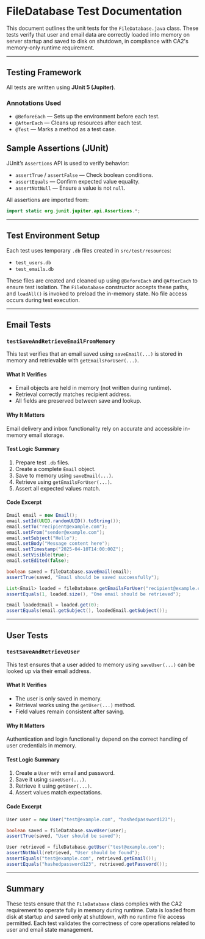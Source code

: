 # FileDatabase Test Documentation

This document outlines the unit tests for the `FileDatabase.java` class. These tests verify that user and email data are correctly loaded into memory on server startup and saved to disk on shutdown, in compliance with CA2's memory-only runtime requirement.

---

## Testing Framework

All tests are written using **JUnit 5 (Jupiter)**.

### Annotations Used

- `@BeforeEach` — Sets up the environment before each test.
- `@AfterEach` — Cleans up resources after each test.
- `@Test` — Marks a method as a test case.

## Sample Assertions (JUnit)

JUnit’s `Assertions` API is used to verify behavior:

- `assertTrue` / `assertFalse` — Check boolean conditions.
- `assertEquals` — Confirm expected value equality.
- `assertNotNull` — Ensure a value is not `null`.

All assertions are imported from:

```java
import static org.junit.jupiter.api.Assertions.*;
```

---

## Test Environment Setup

Each test uses temporary `.db` files created in `src/test/resources`:

- `test_users.db`
- `test_emails.db`

These files are created and cleaned up using `@BeforeEach` and `@AfterEach` to ensure test isolation. The `FileDatabase` constructor accepts these paths, and `loadAll()` is invoked to preload the in-memory state. No file access occurs during test execution.

---

## Email Tests

### `testSaveAndRetrieveEmailFromMemory`

This test verifies that an email saved using `saveEmail(...)` is stored in memory and retrievable with `getEmailsForUser(...)`.

#### What It Verifies

- Email objects are held in memory (not written during runtime).
- Retrieval correctly matches recipient address.
- All fields are preserved between save and lookup.

#### Why It Matters

Email delivery and inbox functionality rely on accurate and accessible in-memory email storage.

#### Test Logic Summary

1. Prepare test `.db` files.
2. Create a complete `Email` object.
3. Save to memory using `saveEmail(...)`.
4. Retrieve using `getEmailsForUser(...)`.
5. Assert all expected values match.

#### Code Excerpt

```java
Email email = new Email();
email.setId(UUID.randomUUID().toString());
email.setTo("recipient@example.com");
email.setFrom("sender@example.com");
email.setSubject("Hello");
email.setBody("Message content here");
email.setTimestamp("2025-04-10T14:00:00Z");
email.setVisible(true);
email.setEdited(false);

boolean saved = fileDatabase.saveEmail(email);
assertTrue(saved, "Email should be saved successfully");

List<Email> loaded = fileDatabase.getEmailsForUser("recipient@example.com", "received");
assertEquals(1, loaded.size(), "One email should be retrieved");

Email loadedEmail = loaded.get(0);
assertEquals(email.getSubject(), loadedEmail.getSubject());
```

---

## User Tests

### `testSaveAndRetrieveUser`

This test ensures that a user added to memory using `saveUser(...)` can be looked up via their email address.

#### What It Verifies

- The user is only saved in memory.
- Retrieval works using the `getUser(...)` method.
- Field values remain consistent after saving.

#### Why It Matters

Authentication and login functionality depend on the correct handling of user credentials in memory.

#### Test Logic Summary

1. Create a `User` with email and password.
2. Save it using `saveUser(...)`.
3. Retrieve it using `getUser(...)`.
4. Assert values match expectations.

#### Code Excerpt

```java
User user = new User("test@example.com", "hashedpassword123");

boolean saved = fileDatabase.saveUser(user);
assertTrue(saved, "User should be saved");

User retrieved = fileDatabase.getUser("test@example.com");
assertNotNull(retrieved, "User should be found");
assertEquals("test@example.com", retrieved.getEmail());
assertEquals("hashedpassword123", retrieved.getPassword());
```

---

## Summary

These tests ensure that the `FileDatabase` class complies with the CA2 requirement to operate fully in memory during runtime. Data is loaded from disk at startup and saved only at shutdown, with no runtime file access permitted. Each test validates the correctness of core operations related to user and email state management.


